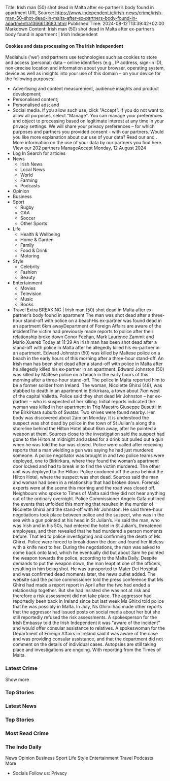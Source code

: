 Title: Irish man (50) shot dead in Malta after ex-partner’s body found in apartment
URL Source: https://www.independent.ie/irish-news/crime/irish-man-50-shot-dead-in-malta-after-ex-partners-body-found-in-apartment/a1366613683.html
Published Time: 2024-08-12T13:39:42+02:00
Markdown Content:
Irish man (50) shot dead in Malta after ex-partner’s body found in apartment | Irish Independent
#### Cookies and data processing on The Irish Independent
Mediahuis (‘we’) and partners use technologies such as cookies to store and access (personal) data – online identifiers (e.g., IP address, sign-in ID), non-precise location and information about your browser, operating system, device as well as insights into your use of this domain – on your device for the following purposes:
*   Advertising and content measurement, audience insights and product development;
*   Personalised content;
*   Personalised ads; and
*   Social media.
If you allow such use, click "Accept". If you do not want to allow all purposes, select "Manage". You can manage your preferences and object to processing based on legitimate interest at any time in your privacy settings. We will share your privacy preferences – for which purposes and partners you provided consent - with our partners.
Would you like more explanation about our use of your data? Read our  and . More information on the use of your data by our partners you find here.
View our 202 partners
ManageAccept
Monday, 12 August 2024
*   Log In
Search for articles
*   News
    *   Irish News
    *   Local News
    *   World
    *   Farming
    *   Podcasts
*   Opinion
*   Business
*   Sport
    *   Rugby
    *   GAA
    *   Soccer
    *   Other Sports
*   Life
    *   Health & Wellbeing
    *   Home & Garden
    *   Family
    *   Food & Drink
    *   Motoring
*   Style
    *   Celebrity
    *   Fashion
    *   Beauty
*   Entertainment
    *   Movies
    *   Television
    *   Music
    *   Books
*   Travel
Extra
BREAKING | 
Irish man (50) shot dead in Malta after ex-partner’s body found in apartment
The man was shot dead after a three-hour stand-off with police on a beachHis ex-partner was found dead in an apartment 6km awayDepartment of Foreign Affairs are aware of the incidentThe victim had previously made reports to police after their relationship broke down
Conor Feehan, Mark Laurence Zammit and Mario Xuereb
Today at 11:39
An Irish man has been shot dead after a stand-off with police in Malta after he allegedly killed his ex-partner in an apartment.
Edward Johnston (50) was killed by Maltese police on a beach in the early hours of this morning after a three-hour stand-off.
An Irish man has been shot dead after a stand-off with police in Malta after he allegedly killed his ex-partner in an apartment.
Edward Johnston (50) was killed by Maltese police on a beach in the early hours of this morning after a three-hour stand-off.
The police in Malta reported him to be a former solider from Ireland.
The woman, Nicolette Ghirxi (48), was stabbed to death in an apartment in Birkirkara, a town about 7km west of the capital Valletta. Police said they shot dead Mr Johnston – her ex-partner – who is suspected of her killing.
Initial reports indicated the woman was killed in her apartment in Triq Maestro Giuseppe Busuttil in the Birkirkara suburb of Swatar. Two knives were found nearby.
Her body was discovered about 2am on Monday. It is understood the suspect was shot dead by police in the town of St Julian's along the shoreline behind the Hilton Hotel about 6km away, after he pointed a weapon at them.
Sources close to the investigation said the suspect had gone to the Hilton at midnight and asked for a drink but pulled out a gun when he was told the bar was closed.
Police were called after receiving reports that a man wielding a gun was saying he had just murdered someone.
A police negotiator was brought in and two police teams were deployed, one to Birkirkara, where they found the woman’s apartment door locked and had to break in to find the victim murdered. The other unit was deployed to the Hilton. Police cordoned off the area behind the Hilton Hotel, where the suspect was shot dead.
Sources said the man and woman had been in a relationship that had broken down.
Forensic experts were at the scene this morning and the road was closed off. Neighbours who spoke to Times of Malta said they did not hear anything out of the ordinary overnight.
Police Commissioner Angelo Gafa outlined the events that unfolded this morning that resulted in the murder of Nicolette Ghirxi and the stand-off with Mr Johnston.
He said three-hour negotiations took place between police and the suspect, who was in the sea with a gun pointed at his head in St Julian’s.
He said the man, who was Irish and in his 50s, had entered the hotel in St Julian’s, threatened employees, and then revealed that he had murdered a person moments before. That led to police investigating and confirming the death of Ms Ghirxi.
Police were forced to break down the door and found her lifeless with a knife next to her.
During the negotiations, the man was asked to come back onto land, which he eventually did but about 3am he pointed the weapon towards the police, according to the Malta Daily.
Despite demands to put the weapon down, the man leapt at one of the officers, resulting in him being shot. He was transported to Mater Dei Hospital and was confirmed dead moments later, the news outlet added.
The website said the police commissioner told the press conference that Ms Ghirxi had made a report report in April after the two had ended a relationship together. But she had insisted she was not at risk and therefore a risk assessment did not take place.
The aggressor had reportedly been back in Ireland since but last week Ms Ghirxi told police that he was possibly in Malta.
In July, Ns Ghirxi had made other reports that the aggressor had issued posts on social media about her but she still reportedly refused the risk assessments.
A spokesperson for the Irish Embassy told the Irish Independent it was "aware of the incident" and would offer consular assistance to relatives.
A spokeswoman for the Department of Foreign Affairs in Ireland said it was aware of the case and was providing consular assistance, and that the department did not comment on the details of individual cases.
Autopsies are still taking place and investigations are ongoing.
With reporting from the Times of Malta.
### Latest Crime
Show more
### Top Stories
### Latest News
### Top Stories
### Most Read Crime
### The Indo Daily
News
Opinion
Business
Sport
Life
Style
Entertainment
Travel
Podcasts
More
*   Socials
Follow us:
Privacy